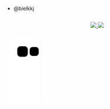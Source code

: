 - @bielkkj
##

<div align="center">
  <a href="https://github.com/bielkkj">
  <img height="180em" src="https://github-readme-stats.vercel.app/api?username=bielkkj&show_icons=true&theme=dark&include_all_commits=true&count_private=true"/>
  <img height="180em" src="https://github-readme-stats.vercel.app/api/top-langs/?username=rafaballerini&layout=compact&langs_count=7&theme=dark"/>
</div>

   ![Snake animation](https://github.com/rafaballerini/rafaballerini/blob/output/github-contribution-grid-snake.svg)

 
</div>
